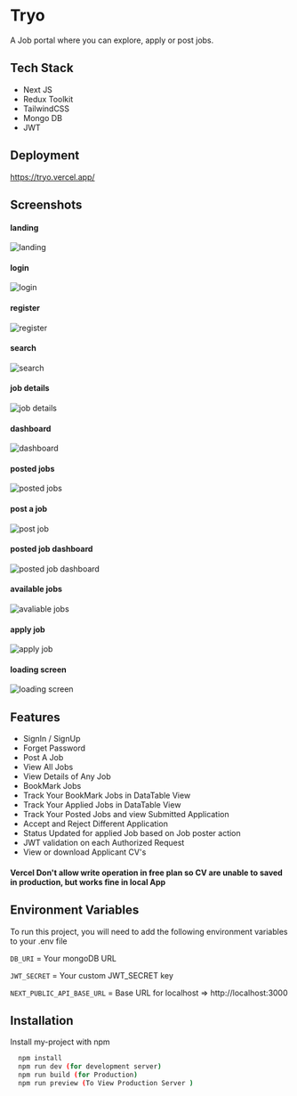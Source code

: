 
# Tryo

A Job portal where you can explore, apply or post jobs.




## Tech Stack

- Next JS 
- Redux Toolkit
- TailwindCSS  
- Mongo DB  
- JWT


## Deployment
https://tryo.vercel.app/


## Screenshots

#### landing
![landing](https://github.com/Revant202/tryo/assets/76607683/22444d88-9ac8-487c-91d2-2f3987332267)
#### login
![login](https://github.com/Revant202/tryo/assets/76607683/96f3576d-76ee-4299-bf1d-9b83b07786c9)
#### register
![register](https://github.com/Revant202/tryo/assets/76607683/91a94274-5486-4519-91cb-c6802900ff61)
#### search
![search](https://github.com/Revant202/tryo/assets/76607683/00e43245-eb59-48b8-b4d0-1d59d3f4d461)
#### job details
![job details](https://github.com/Revant202/tryo/assets/76607683/5205a027-01d0-47a4-a2cc-01467bc28242)
#### dashboard
![dashboard](https://github.com/Revant202/tryo/assets/76607683/186f2588-768d-43f7-a49f-7c0a96bbfb47)
#### posted jobs
![posted jobs](https://github.com/Revant202/tryo/assets/76607683/0e933910-a529-4a18-b983-ffdc936c0c3c)
#### post a job
![post job](https://github.com/Revant202/tryo/assets/76607683/52db55dc-fe7d-4162-a070-3fa80166e0a3)
#### posted job dashboard
![posted job dashboard](https://github.com/Revant202/tryo/assets/76607683/76487611-6efa-4e78-9587-13607063cb0d)
#### available jobs
![avaliable jobs](https://github.com/Revant202/tryo/assets/76607683/72c53ee1-7457-4eab-bc85-0cdfa3b37441)
#### apply job
![apply job](https://github.com/Revant202/tryo/assets/76607683/2aa09dce-f927-4988-88c9-fcd95ba81b81)
#### loading screen
![loading screen](https://github.com/Revant202/tryo/assets/76607683/6b01b68c-0c7b-4c10-97df-2d19df31cbcc)



## Features



- SignIn / SignUp
- Forget Password
- Post A Job
- View  All Jobs
- View Details of Any Job
- BookMark Jobs
- Track Your BookMark Jobs in DataTable View
- Track Your Applied Jobs in DataTable View 
- Track Your Posted Jobs and view Submitted Application 
- Accept and Reject Different Application 
- Status Updated for applied Job based on Job poster action 
- JWT validation on each Authorized Request
- View or download Applicant CV's
#### Vercel Don't allow write operation in free plan so CV are unable to saved in production, but works fine in local App

## Environment Variables

To run this project, you will need to add the following environment variables to your .env file

`DB_URI` = Your mongoDB URL

`JWT_SECRET` = Your custom JWT_SECRET key

`NEXT_PUBLIC_API_BASE_URL` =  Base URL for localhost  => http://localhost:3000


## Installation

Install my-project with npm

```bash
  npm install
  npm run dev (for development server)
  npm run build (for Production)
  npm run preview (To View Production Server )
```

